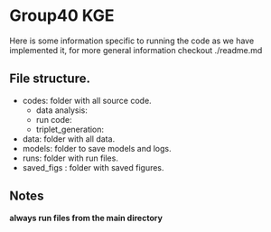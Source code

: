 # Group40 KGE
Here is some information specific to running the code as we have implemented it, for more general information checkout ./readme.md
## File structure. 
- codes: folder with all source code. 
    - data analysis: 
    - run code: 
    - triplet_generation:
- data: folder with all data.
- models: folder to save models and logs.
- runs: folder with run files. 
- saved_figs : folder with saved figures. 

## Notes
**always run files from the main directory**